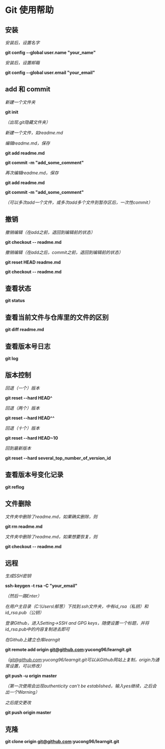 # Git 使用帮助



## 安装

*安装后，设置名字*

**git config --global user.name "your_name"**

*安装后，设置邮箱*

**git config --global user.email "your_email"**



## add 和 commit

*新建一个文件夹*

**git init**

*（出现.git隐藏文件夹）*

*新建一个文件，如readme.md*

*编辑readme.md，保存*

**git add readme.md**

**git commit -m "add_some_comment"**

*再次编辑readme.md，保存*

**git add readme.md**

**git commit -m "add_some_comment"**

*（可以多次add一个文件，或多次add多个文件到暂存区后，一次性commit）*



## 撤销

*撤销编辑（在add之前，退回到编辑前的状态）*

**git checkout -- readme.md**

*撤销编辑（在add之后，commit之前，退回到编辑前的状态）*

**git reset HEAD readme.md**

**git checkout -- readme.md**



## 查看状态

**git status**



## 查看当前文件与仓库里的文件的区别

**git diff readme.md**



## 查看版本号日志

**git log**



## 版本控制

*回退（一个）版本*

**git reset --hard HEAD^**

*回退（两个）版本*

**git reset --hard HEAD^^**

*回退（十个）版本*

**git reset --hard HEAD~10**

*回到最新版本*

**git reset --hard several_top_number_of_version_id**




## 查看版本号变化记录

**git reflog**



## 文件删除

*文件夹中删除了readme.md，如果确实删除，则*

**git rm readme.md**

*文件夹中删除了readme.md，如果想要恢复，则*

**git checkout -- readme.md**



## 远程

*生成SSH密钥*

**ssh-keygen -t rsa -C "your_email"**

*（然后一路Enter）*

*在用户主目录（C:\Users\郁葱）下找到.ssh文件夹，中有id_rsa（私钥）和id_rsa.pub（公钥）*

*登录Github，进入Setting->SSH and GPG keys，随便设置一个标题，并将id_rsa.pub中的内容复制进去即可*

*在Github上建立仓库learngit*

**git remote add origin git@github.com:yucong96/learngit.git**

*（git@github.com:yucong96/learngit.git可以从Github网站上复制，origin为通常设置，可以修改）*

**git push -u origin master**

*（第一次使用会出现authenticity can't be established，输入yes继续，之后会出一个Warning）*

*之后提交更改*

**git push origin master**



## 克隆

**git clone origin git@github.com:yucong96/learngit.git**